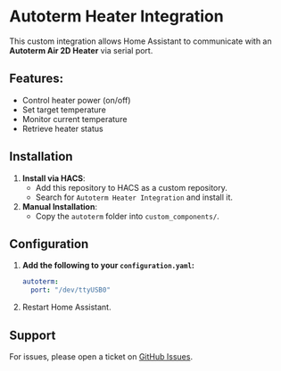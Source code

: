 # Autoterm Heater Integration

This custom integration allows Home Assistant to communicate with an **Autoterm Air 2D Heater** via serial port.

## Features:
- Control heater power (on/off)
- Set target temperature
- Monitor current temperature
- Retrieve heater status

## Installation
1. **Install via HACS**:
   - Add this repository to HACS as a custom repository.
   - Search for `Autoterm Heater Integration` and install it.
2. **Manual Installation**:
   - Copy the `autoterm` folder into `custom_components/`.

## Configuration
1. **Add the following to your `configuration.yaml`:**
   ```yaml
   autoterm:
     port: "/dev/ttyUSB0"
   ```
2. Restart Home Assistant.

## Support
For issues, please open a ticket on [GitHub Issues](https://github.com/hutterm/Autoterm-Air-2D-HACS/issues).
